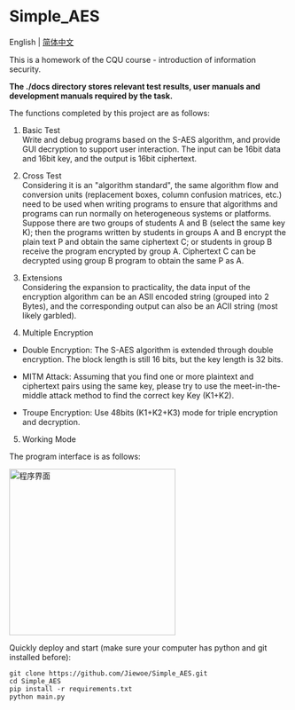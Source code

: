 # Simple_AES

English | <a href='./docs/README.zh-CN.md'>简体中文</a>

This is a homework of the CQU course - introduction of information security.

**The ./docs directory stores relevant test results, user manuals and development manuals required by the task.**

The functions completed by this project are as follows:
1. Basic Test  
Write and debug programs based on the S-AES algorithm, and provide GUI decryption to support user interaction. The input can be 16bit data and 16bit key, and the output is 16bit ciphertext.

2. Cross Test  
Considering it is an "algorithm standard", the same algorithm flow and conversion units (replacement boxes, column confusion matrices, etc.) need to be used when writing programs to ensure that algorithms and programs can run normally on heterogeneous systems or platforms. Suppose there are two groups of students A and B (select the same key K); then the programs written by students in groups A and B encrypt the plain text P and obtain the same ciphertext C; or students in group B receive the program encrypted by group A. Ciphertext C can be decrypted using group B program to obtain the same P as A.

3. Extensions  
Considering the expansion to practicality, the data input of the encryption algorithm can be an ASII encoded string (grouped into 2 Bytes), and the corresponding output can also be an ACII string (most likely garbled).

4. Multiple Encryption  

- Double Encryption:
The S-AES algorithm is extended through double encryption. The block length is still 16 bits, but the key length is 32 bits.

- MITM Attack:
Assuming that you find one or more plaintext and ciphertext pairs using the same key, please try to use the meet-in-the-middle attack method to find the correct key Key (K1+K2).

- Troupe Encryption:
Use 48bits (K1+K2+K3) mode for triple encryption and decryption.

5. Working Mode  

The program interface is as follows:

<img width="300px" alt="程序界面" src="https://github.com/Jiewoe/Simple_AES/assets/145518095/2e8b0e5f-8545-467c-a2dc-5cd77ba2458a">

Quickly deploy and start (make sure your computer has python and git installed before):

```
git clone https://github.com/Jiewoe/Simple_AES.git
cd Simple_AES
pip install -r requirements.txt
python main.py
```
